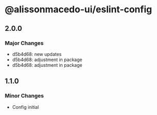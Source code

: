# @alissonmacedo-ui/eslint-config

## 2.0.0

### Major Changes

- d5b4d68: new updates
- d5b4d68: adjustment in package
- d5b4d68: adjustment in package

## 1.1.0

### Minor Changes

- Config initial
